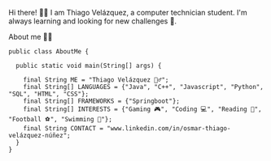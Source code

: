 Hi there! 👋🏻
I am Thiago Velázquez, a computer technician student. I'm always learning and looking for new challenges 🚀.

About me 👨‍💻

    public class AboutMe {
  
      public static void main(String[] args) {
      
        final String ME = "Thiago Velázquez 🙋‍♂️";
        final String[] LANGUAGES = {"Java", "C++", "Javascript", "Python", "SQL", "HTML", "CSS"};
        final String[] FRAMEWORKS = {"Springboot"};
        final String[] INTERESTS = {"Gaming 🎮", "Coding 💻", "Reading 📖", "Football ⚽", "Swimming 🌊"};
        final String CONTACT = "www.linkedin.com/in/osmar-thiago-velázquez-núñez";
      }
    }
